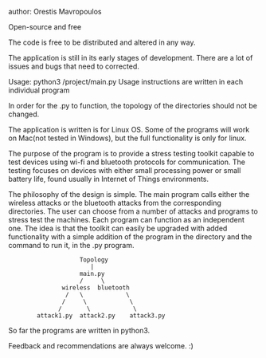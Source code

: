 author: Orestis Mavropoulos

Open-source and free

The code is free to be distributed and altered in any way.

The application is still in its early stages of development.
There are a lot of issues and bugs that need to corrected.

Usage: python3 /project/main.py
Usage instructions are written in each individual program

In order for the .py to function, the topology of the directories should not be changed.

The application is written is for Linux OS. Some of the programs will work on Mac(not tested in Windows), but the full functionality is only for linux.

The purpose of the program is to provide a stress testing toolkit capable to
test devices using wi-fi and bluetooth protocols for communication.
The testing focuses on devices with either small processing power or small
battery life, found usually in Internet of Things environments.

The philosophy of the design is simple. The main program calls either the
wireless attacks or the bluetooth attacks from the corresponding directories.
The user can choose from a number of attacks and programs to stress test the
machines. Each program can function as an independent one. The idea is that the
toolkit can easily be upgraded with added functionality with a simple addition of the
program in the directory and the command to run it, in the .py program.

                        Topology
                           |
                        main.py
                        /     \
                   wireless  bluetooth
                    /   \            \
                   /     \            \
                  /       \            \
            attack1.py  attack2.py    attack3.py

So far the programs are written in python3.

Feedback and recommendations are always welcome. :)
